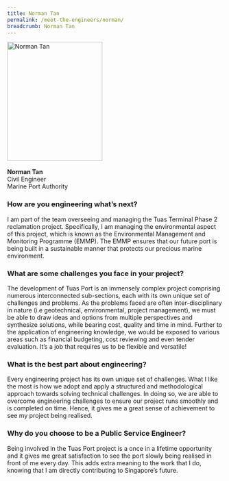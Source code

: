 ```yaml
---
title: Norman Tan
permalink: /meet-the-engineers/norman/
breadcrumb: Norman Tan
---
```






<img src="/images/Norman Tan.jpg" alt="Norman Tan" style="width:222px;height:278px;" align="left">
<br clear="left">
<br>
<strong> Norman Tan</strong>
<br> Civil Engineer
<br> Marine Port Authority

### How are you engineering what’s next?
I am part of the team overseeing and managing the Tuas Terminal Phase 2 reclamation project. Specifically, I am managing the environmental aspect of this project, which is known as the Environmental Management and Monitoring Programme (EMMP). The EMMP ensures that our future port is being built in a sustainable manner that protects our precious marine environment.

### What are some challenges you face in your project?
The development of Tuas Port is an immensely complex project comprising numerous interconnected sub-sections, each with its own unique set of challenges and problems. As the problems faced are often inter-disciplinary in nature (i.e geotechnical, environmental, project management), we must be able to draw ideas and options from multiple perspectives and synthesize solutions, while bearing cost, quality and time in mind. Further to the application of engineering knowledge, we would be exposed to various areas such as financial budgeting, cost reviewing and even tender evaluation. It’s a job that requires us to be flexible and versatile!

### What is the best part about engineering?
Every engineering project has its own unique set of challenges. What I like the most is how we adopt and apply a structured and methodological approach towards solving technical challenges. In doing so, we are able to overcome engineering challenges to ensure our project runs smoothly and is completed on time. Hence, it gives me a great sense of achievement to see my project being realised.

### Why do you choose to be a Public Service Engineer?
Being involved in the Tuas Port project is a once in a lifetime opportunity and it gives me great satisfaction to see the port slowly being realised in front of me every day. This adds extra meaning to the work that I do, knowing that I am directly contributing to Singapore’s future.
